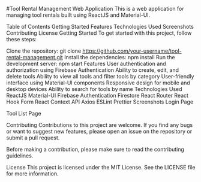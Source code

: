 #Tool Rental Management Web Application
This is a web application for managing tool rentals built using ReactJS and Material-UI.

Table of Contents
Getting Started
Features
Technologies Used
Screenshots
Contributing
License
Getting Started
To get started with this project, follow these steps:

Clone the repository: git clone https://github.com/your-username/tool-rental-management.git
Install the dependencies: npm install
Run the development server: npm start
Features
User authentication and authorization using Firebase Authentication
Ability to create, edit, and delete tools
Ability to view all tools and filter tools by category
User-friendly interface using Material-UI components
Responsive design for mobile and desktop devices
Ability to search for tools by name
Technologies Used
ReactJS
Material-UI
Firebase Authentication
Firestore
React Router
React Hook Form
React Context API
Axios
ESLint
Prettier
Screenshots
Login Page

Tool List Page

Contributing
Contributions to this project are welcome. If you find any bugs or want to suggest new features, please open an issue on the repository or submit a pull request.

Before making a contribution, please make sure to read the contributing guidelines.

License
This project is licensed under the MIT License. See the LICENSE file for more information.
